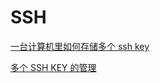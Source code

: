 # SSH

[一台计算机里如何存储多个 ssh key](http://blog.f1982.com/cn/2017/05/10/how-to-use-multi-ssh-key-in-one-computer/)

[多个 SSH KEY 的管理](https://www.zybuluo.com/yangfch3/note/172120)